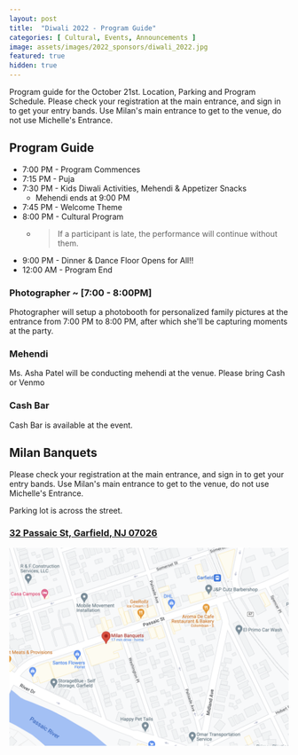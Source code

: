 ```yaml
---
layout: post
title:  "Diwali 2022 - Program Guide"
categories: [ Cultural, Events, Announcements ]
image: assets/images/2022_sponsors/diwali_2022.jpg
featured: true
hidden: true
---
```


Program guide for the October 21st. Location, Parking and Program Schedule. Please check your registration at the main entrance, and sign in to get your entry bands. Use Milan's main entrance to get to the venue, do not use Michelle's Entrance.

## Program Guide

 * 7:00 PM - Program Commences
 * 7:15 PM - Puja
 * 7:30 PM - Kids Diwali Activities, Mehendi & Appetizer Snacks
     * Mehendi ends at 9:00 PM
 * 7:45 PM - Welcome Theme
 * 8:00 PM - Cultural Program
     *  > If a participant is late, the performance will continue without them.
 * 9:00 PM - Dinner & Dance Floor Opens for All!!
 * 12:00 AM - Program End


### Photographer ~ [7:00 - 8:00PM]
Photographer will setup a photobooth for personalized family pictures at the entrance from 7:00 PM to 8:00 PM, after which she'll be capturing moments at the party.

### Mehendi 
Ms. Asha Patel will be conducting mehendi at the venue. Please bring Cash or Venmo

### Cash Bar
Cash Bar is available at the event.

## Milan Banquets

Please check your registration at the main entrance, and sign in to get your entry bands. Use Milan's main entrance to get to the venue, do not use Michelle's Entrance.

Parking lot is across the street.

### <a href="https://www.google.com/maps/place/Milan+Banquets/@40.8655163,-74.1089856,18z/data=!4m5!3m4!1s0x89c2f93bc1aa9f8d:0xc277dd74147c624a!8m2!3d40.8656458!4d-74.1078784">32 Passaic St, Garfield, NJ 07026</a>
![Milan Banquets - 32 Passaic St, Garfield, NJ 07026](/assets/images/2022_sponsors/Milan_Banquets.png)

 


